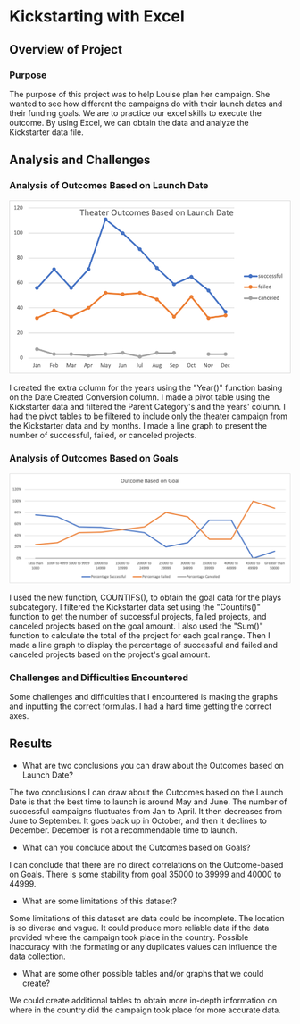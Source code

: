 # Kickstarting with Excel

## Overview of Project

### Purpose

The purpose of this project was to help Louise plan her campaign. She wanted to see how different the campaigns do with their launch dates and their funding goals. We are to practice our excel skills to execute the outcome. By using Excel, we can obtain the data and analyze the Kickstarter data file. 

## Analysis and Challenges

### Analysis of Outcomes Based on Launch Date
![Outcomes Based on Launch Date](https://github.com/Carmenloww/Kickstarter-Analysis/blob/master/Resources/Theater_Outcomes_vs_Launch.png?raw=true)

I created the extra column for the years using the "Year()" function basing on the Date Created Conversion column.  I made a pivot table using the Kickstarter data and filtered the Parent Category's and the years' column. I had the pivot tables to be filtered to include only the theater campaign from the Kickstarter data and by months. I made a line graph to present the number of successful, failed, or canceled projects. 

### Analysis of Outcomes Based on Goals
![Outcomes Based on Goals](https://github.com/Carmenloww/Kickstarter-Analysis/blob/master/Resources/Outcomes_vs_Goals.png?raw=true)

I used the new function, COUNTIFS(), to obtain the goal data for the plays subcategory. I filtered the Kickstarter data set using the "Countifs()" function to get the number of successful projects, failed projects, and canceled projects based on the goal amount. I also used the "Sum()" function to calculate the total of the project for each goal range. Then I made a line graph to display the percentage of successful and failed and canceled projects based on the project's goal amount.

### Challenges and Difficulties Encountered

Some challenges and difficulties that I encountered is making the graphs and inputting the correct formulas. I had a hard time getting the correct axes. 

## Results

- What are two conclusions you can draw about the Outcomes based on Launch Date? 

The two conclusions I can draw about the Outcomes based on the Launch Date is that the best time to launch is around May and June. The number of successful campaigns fluctuates from Jan to April. It then decreases from June to September. It goes back up in October, and then it declines to December. December is not a recommendable time to launch.  

- What can you conclude about the Outcomes based on Goals?

I can conclude that there are no direct correlations on the Outcome-based on Goals. There is some stability from goal 35000 to 39999 and  40000 to 44999. 

- What are some limitations of this dataset?

Some limitations of this dataset are data could be incomplete. The location is so diverse and vague. It could produce more reliable data if the data provided where the campaign took place in the country. Possible inaccuracy with the formating or any duplicates values can influence the data collection.

- What are some other possible tables and/or graphs that we could create?

We could create additional tables to obtain more in-depth information on where in the country did the campaign took place for more accurate data.




	
